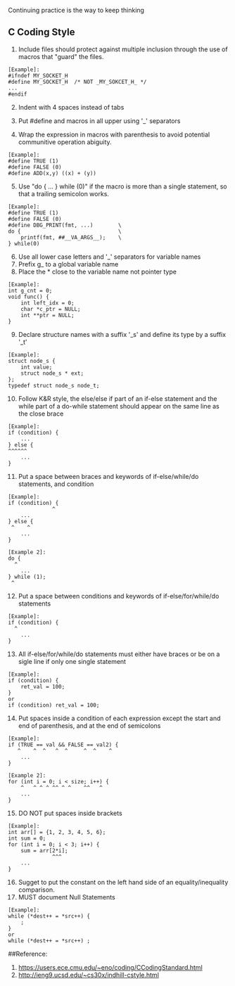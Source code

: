 Continuing practice is the way to keep thinking

## C Coding Style
1. Include files should protect against multiple inclusion through the use of macros that "guard" the files.
```
[Example]:
#ifndef MY_SOCKET_H
#define MY_SOCKET_H  /* NOT _MY_SOKCET_H_ */
...
#endif
```
2. Indent with 4 spaces instead of tabs

3. Put #define and macros in all upper using '_' separators
4. Wrap the expression in macros with parenthesis to avoid potential communitive operation abiguity.
```
[Example]:
#define TRUE (1)
#define FALSE (0)
#define ADD(x,y) ((x) + (y))
```
5. Use "do { ... } while (0)" if the macro is more than a single statement, so that a trailing semicolon works.
```
[Example]:
#define TRUE (1)
#define FALSE (0)
#define DBG_PRINT(fmt, ...)        \
do {                               \
    printf(fmt, ##__VA_ARGS__);    \
} while(0)
```
6. Use all lower case letters and '_' separators for variable names
7. Prefix g_ to a global variable name
8. Place the * close to the variable name not pointer type
```
[Example]:
int g_cnt = 0;
void func() {
    int left_idx = 0;
    char *c_ptr = NULL;
    int **ptr = NULL;
}
```
9. Declare structure names with a suffix '_s' and define its type by a suffix '_t'
```
[Example]:
struct node_s {
    int value;
    struct node_s * ext;
};
typedef struct node_s node_t;
```

10. Follow K&R style, the else/else if part of an if-else statement and the while part of a do-while statement should appear on the same line as the close brace
```
[Example]:
if (condition) {
    ...
} else {
^^^^^^
    ...
}
```
11. Put a space between braces and keywords of if-else/while/do statements, and condition
```
[Example]:
if (condition) {
              ^
    ...
} else {
 ^    ^
    ...
}
```
```
[Example 2]:
do {
  ^
    ...
} while (1);
 ^
```
12. Put a space between conditions and keywords of if-else/for/while/do statements
```
[Example]:
if (condition) {
  ^
    ...
}
```
13. All if-else/for/while/do statements must either have braces or be on a sigle line if only one single statement
```
[Example]:
if (condition) {
    ret_val = 100;
}
or
if (condition) ret_val = 100;
```
14. Put spaces inside a condition of each expression except the start and end of parenthesis, and at the end of semicolons 
```
[Example]:
if (TRUE == val && FALSE == val2) {
   ^    ^  ^   ^  ^     ^  ^    ^
    ...
}
```
```
[Example 2]:
for (int i = 0; i < size; i++) {
    ^   ^ ^ ^ ^^ ^ ^    ^^   ^
    ...
}
```
15. DO NOT put spaces inside brackets
```
[Example]:
int arr[] = {1, 2, 3, 4, 5, 6};
int sum = 0;
for (int i = 0; i < 3; i++) {
    sum = arr[2*i];
              ^^^
    ...
}
```
16. Sugget to put the constant on the left hand side of an equality/inequality comparison.
17. MUST document Null Statements
```
[Example]:
while (*dest++ = *src++) {
    ;
} 
or
while (*dest++ = *src++) ;
```


##Reference:
1. https://users.ece.cmu.edu/~eno/coding/CCodingStandard.html
2. http://ieng9.ucsd.edu/~cs30x/indhill-cstyle.html
